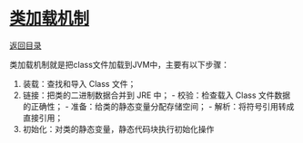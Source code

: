 # [类加载机制](https://github.com/xpblog/say-something/issues/13)

[返回目录](https://github.com/xpblog/say-something)

类加载机制就是把class文件加载到JVM中，主要有以下步骤：

1. 装载：查找和导入 Class 文件；
2. 链接：把类的二进制数据合并到 JRE 中；
       - 校验：检查载入 Class 文件数据的正确性；
       - 准备：给类的静态变量分配存储空间；
       - 解析：将符号引用转成直接引用；
3. 初始化：对类的静态变量，静态代码块执行初始化操作
